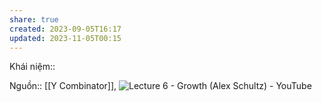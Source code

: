 ```yaml
---
share: true
created: 2023-09-05T16:17
updated: 2023-11-05T00:15
---
```

Khái niệm:: 

Nguồn:: [[Y Combinator]], ![Lecture 6 - Growth (Alex Schultz) - YouTube](https://www.youtube.com/watch?v=n_yHZ_vKjno)